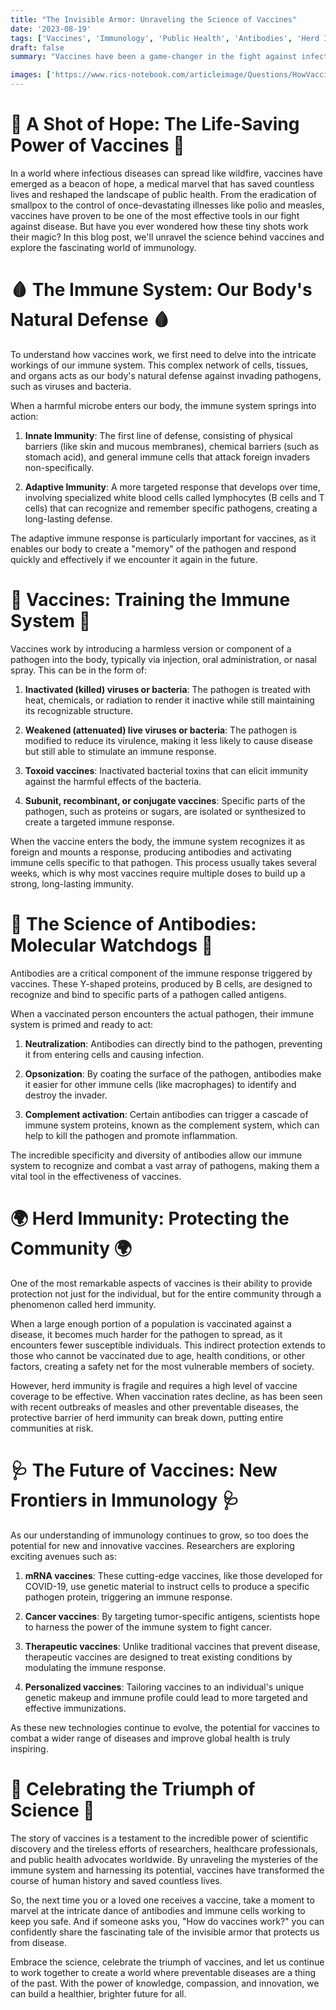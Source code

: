 ```yaml
---
title: "The Invisible Armor: Unraveling the Science of Vaccines"
date: '2023-08-19'
tags: ['Vaccines', 'Immunology', 'Public Health', 'Antibodies', 'Herd Immunity','Questions']
draft: false
summary: "Vaccines have been a game-changer in the fight against infectious diseases, saving countless lives and revolutionizing public health. But how exactly do these medical marvels work? In this blog post, we dive into the fascinating world of immunology and explore the intricate mechanisms behind vaccines, from the stimulation of antibodies to the development of herd immunity."

images: ['https://www.rics-notebook.com/articleimage/Questions/HowVaccinesWork.png']
---
```


# 💉 A Shot of Hope: The Life-Saving Power of Vaccines 💉

In a world where infectious diseases can spread like wildfire, vaccines have emerged as a beacon of hope, a medical marvel that has saved countless lives and reshaped the landscape of public health. From the eradication of smallpox to the control of once-devastating illnesses like polio and measles, vaccines have proven to be one of the most effective tools in our fight against disease. But have you ever wondered how these tiny shots work their magic? In this blog post, we'll unravel the science behind vaccines and explore the fascinating world of immunology.

# 🩸 The Immune System: Our Body's Natural Defense 🩸

To understand how vaccines work, we first need to delve into the intricate workings of our immune system. This complex network of cells, tissues, and organs acts as our body's natural defense against invading pathogens, such as viruses and bacteria.

When a harmful microbe enters our body, the immune system springs into action:

1. **Innate Immunity**: The first line of defense, consisting of physical barriers (like skin and mucous membranes), chemical barriers (such as stomach acid), and general immune cells that attack foreign invaders non-specifically.

2. **Adaptive Immunity**: A more targeted response that develops over time, involving specialized white blood cells called lymphocytes (B cells and T cells) that can recognize and remember specific pathogens, creating a long-lasting defense.

The adaptive immune response is particularly important for vaccines, as it enables our body to create a "memory" of the pathogen and respond quickly and effectively if we encounter it again in the future.

# 🦠 Vaccines: Training the Immune System 🦠

Vaccines work by introducing a harmless version or component of a pathogen into the body, typically via injection, oral administration, or nasal spray. This can be in the form of:

1. **Inactivated (killed) viruses or bacteria**: The pathogen is treated with heat, chemicals, or radiation to render it inactive while still maintaining its recognizable structure.

2. **Weakened (attenuated) live viruses or bacteria**: The pathogen is modified to reduce its virulence, making it less likely to cause disease but still able to stimulate an immune response.

3. **Toxoid vaccines**: Inactivated bacterial toxins that can elicit immunity against the harmful effects of the bacteria.

4. **Subunit, recombinant, or conjugate vaccines**: Specific parts of the pathogen, such as proteins or sugars, are isolated or synthesized to create a targeted immune response.

When the vaccine enters the body, the immune system recognizes it as foreign and mounts a response, producing antibodies and activating immune cells specific to that pathogen. This process usually takes several weeks, which is why most vaccines require multiple doses to build up a strong, long-lasting immunity.

# 🔬 The Science of Antibodies: Molecular Watchdogs 🔬

Antibodies are a critical component of the immune response triggered by vaccines. These Y-shaped proteins, produced by B cells, are designed to recognize and bind to specific parts of a pathogen called antigens.

When a vaccinated person encounters the actual pathogen, their immune system is primed and ready to act:

1. **Neutralization**: Antibodies can directly bind to the pathogen, preventing it from entering cells and causing infection.

2. **Opsonization**: By coating the surface of the pathogen, antibodies make it easier for other immune cells (like macrophages) to identify and destroy the invader.

3. **Complement activation**: Certain antibodies can trigger a cascade of immune system proteins, known as the complement system, which can help to kill the pathogen and promote inflammation.

The incredible specificity and diversity of antibodies allow our immune system to recognize and combat a vast array of pathogens, making them a vital tool in the effectiveness of vaccines.

# 🌍 Herd Immunity: Protecting the Community 🌍

One of the most remarkable aspects of vaccines is their ability to provide protection not just for the individual, but for the entire community through a phenomenon called herd immunity.

When a large enough portion of a population is vaccinated against a disease, it becomes much harder for the pathogen to spread, as it encounters fewer susceptible individuals. This indirect protection extends to those who cannot be vaccinated due to age, health conditions, or other factors, creating a safety net for the most vulnerable members of society.

However, herd immunity is fragile and requires a high level of vaccine coverage to be effective. When vaccination rates decline, as has been seen with recent outbreaks of measles and other preventable diseases, the protective barrier of herd immunity can break down, putting entire communities at risk.

# 🩺 The Future of Vaccines: New Frontiers in Immunology 🩺

As our understanding of immunology continues to grow, so too does the potential for new and innovative vaccines. Researchers are exploring exciting avenues such as:

1. **mRNA vaccines**: These cutting-edge vaccines, like those developed for COVID-19, use genetic material to instruct cells to produce a specific pathogen protein, triggering an immune response.

2. **Cancer vaccines**: By targeting tumor-specific antigens, scientists hope to harness the power of the immune system to fight cancer.

3. **Therapeutic vaccines**: Unlike traditional vaccines that prevent disease, therapeutic vaccines are designed to treat existing conditions by modulating the immune response.

4. **Personalized vaccines**: Tailoring vaccines to an individual's unique genetic makeup and immune profile could lead to more targeted and effective immunizations.

As these new technologies continue to evolve, the potential for vaccines to combat a wider range of diseases and improve global health is truly inspiring.

# 🎉 Celebrating the Triumph of Science 🎉

The story of vaccines is a testament to the incredible power of scientific discovery and the tireless efforts of researchers, healthcare professionals, and public health advocates worldwide. By unraveling the mysteries of the immune system and harnessing its potential, vaccines have transformed the course of human history and saved countless lives.

So, the next time you or a loved one receives a vaccine, take a moment to marvel at the intricate dance of antibodies and immune cells working to keep you safe. And if someone asks you, "How do vaccines work?" you can confidently share the fascinating tale of the invisible armor that protects us from disease.

Embrace the science, celebrate the triumph of vaccines, and let us continue to work together to create a world where preventable diseases are a thing of the past. With the power of knowledge, compassion, and innovation, we can build a healthier, brighter future for all.
